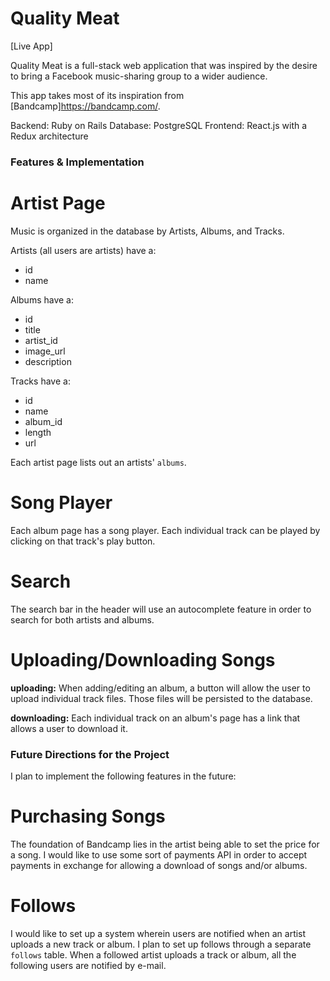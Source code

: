 # Quality Meat

[Live App]

Quality Meat is a full-stack web application that was inspired by the desire to bring a Facebook music-sharing group to a wider audience.

This app takes most of its inspiration from [Bandcamp]https://bandcamp.com/.

Backend: Ruby on Rails
Database: PostgreSQL
Frontend: React.js with a Redux architecture

### Features & Implementation

# Artist Page

Music is organized in the database by Artists, Albums, and Tracks.

Artists (all users are artists) have a:
* id
* name

Albums have a:
* id
* title
* artist_id
* image_url
* description

Tracks have a:
* id
* name
* album_id
* length
* url

Each artist page lists out an artists' `albums`.


# Song Player

Each album page has a song player. Each individual track can be played by clicking on that track's play button.

# Search

The search bar in the header will use an autocomplete feature in order to search for both artists and albums. 

# Uploading/Downloading Songs

**uploading:** When adding/editing an album, a button will allow the user to upload individual track files. Those files will be persisted to the database.

**downloading:** Each individual track on an album's page has a link that allows a user to download it.


### Future Directions for the Project

I plan to implement the following features in the future:

# Purchasing Songs

The foundation of Bandcamp lies in the artist being able to set the price for a song. I would like to use some sort of payments API in order to accept payments in exchange for allowing a download of songs and/or albums.

# Follows

I would like to set up a system wherein users are notified when an artist uploads a new track or album. I plan to set up follows through a separate `follows` table. When a followed artist uploads a track or album, all the following users are notified by e-mail.
